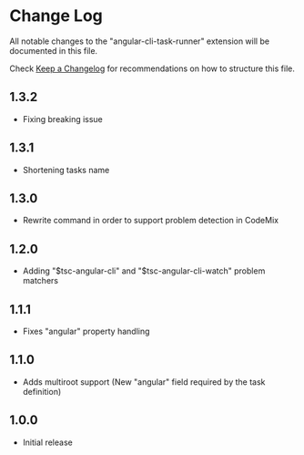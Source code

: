 # Change Log
All notable changes to the "angular-cli-task-runner" extension will be documented in this file.

Check [Keep a Changelog](http://keepachangelog.com/) for recommendations on how to structure this file.

## 1.3.2
- Fixing breaking issue

## 1.3.1
- Shortening tasks name

## 1.3.0
- Rewrite command in order to support problem detection in CodeMix

## 1.2.0
- Adding "$tsc-angular-cli" and "$tsc-angular-cli-watch" problem matchers

## 1.1.1
- Fixes "angular" property handling

## 1.1.0
- Adds multiroot support (New "angular" field required by the task definition)

## 1.0.0
- Initial release